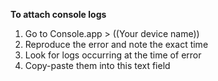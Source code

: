 __To attach console logs__
1. Go to Console.app > ((Your device name)) 
2. Reproduce the error and note the exact time
3. Look for logs occurring at the time of error
4. Copy-paste them into this text field